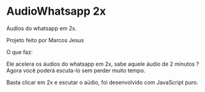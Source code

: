 # AudioWhatsapp 2x
Audios do whatsapp em 2x.

 Projeto feito por Marcos Jesus


O que faz:

Ele acelera os áudios do whatsapp em 2x, sabe aquele áudio de 2 minutos ?
Agora você poderá escuta-lo sem perder muito tempo.

Basta clicar em 2x e escutar o aúdio, foi desenvolvido com JavaScript puro.
